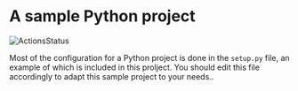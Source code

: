 # A sample Python project

![ActionsStatus](https://github.com/AlexandruValeanu/pythonproject-poc/workflows/Build%20and%20Test/badge.svg)

Most of the configuration for a Python project is done in the `setup.py` file,
an example of which is included in this prolject. You should edit this file
accordingly to adapt this sample project to your needs..
